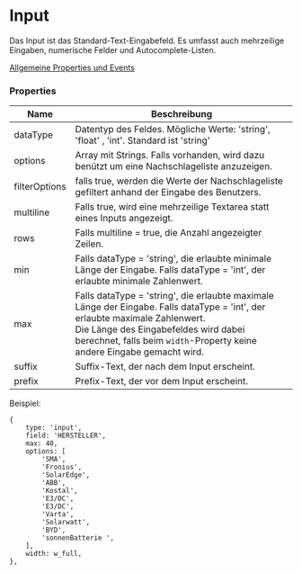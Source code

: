 # Input
Das Input ist das Standard-Text-Eingabefeld. Es umfasst auch mehrzeilige Eingaben, numerische Felder und Autocomplete-Listen.

[Allgemeine Properties und Events](../../../common.md)

### Properties
| Name | Beschreibung  | 
| ----------- | ----------- |
| dataType | Datentyp des Feldes. Mögliche Werte: 'string',  'float' , 'int'. Standard ist  'string' |
| options | Array mit Strings. Falls vorhanden, wird dazu benützt um eine Nachschlageliste anzuzeigen.  |
| filterOptions | falls true, werden die Werte der Nachschlageliste gefiltert anhand der Eingabe des Benutzers.  |
| multiline | Falls true, wird eine mehrzeilige Textarea statt eines Inputs angezeigt.  |
| rows | Falls multiline = true, die Anzahl angezeigter Zeilen.   |
| min | Falls dataType = 'string', die erlaubte minimale Länge der Eingabe. Falls dataType = 'int', der erlaubte minimale Zahlenwert.  |
| max | Falls dataType = 'string', die erlaubte maximale Länge der Eingabe. Falls dataType = 'int', der erlaubte maximale Zahlenwert. <br>Die Länge des Eingabefeldes wird dabei berechnet, falls beim `width`-Property keine andere Eingabe gemacht wird.  |
| suffix | Suffix-Text, der nach dem Input erscheint. |
| prefix | Prefix-Text, der vor dem Input erscheint. |



Beispiel:
```
{
    type: 'input',
    field: 'HERSTELLER',
    max: 40,
    options: [
        'SMA',
        'Fronius',
        'SolarEdge',
        'ABB',
        'Kostal',
        'E3/DC',
        'E3/DC',
        'Varta',
        'Solarwatt',
        'BYD',
        'sonnenBatterie ',
    ],
    width: w_full,
},

```
